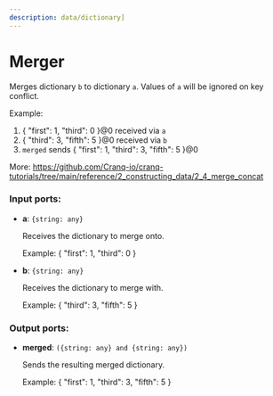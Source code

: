 ```yaml
---
description: data/dictionary]
---
```


# Merger

Merges dictionary `b` to dictionary `a`. Values of `a` will be ignored on key conflict.

Example:
1. { "first": 1, "third": 0 }@0 received via `a`
2. { "third": 3, "fifth": 5 }@0 received via `b`
3. `merged` sends { "first": 1, "third": 3, "fifth": 5 }@0

More:
https://github.com/Cranq-io/cranq-tutorials/tree/main/reference/2_constructing_data/2_4_merge_concat

### Input ports:

* __a__: `{string: any}`

    Receives the dictionary to merge onto.
    
    Example:
    { "first": 1, "third": 0 }


* __b__: `{string: any}`

    Receives the dictionary to merge with.
    
    Example:
    { "third": 3, "fifth": 5 }

### Output ports:

* __merged__: `({string: any} and {string: any})`

    Sends the resulting merged dictionary.
    
    Example:
    { "first": 1, "third": 3, "fifth": 5 }

